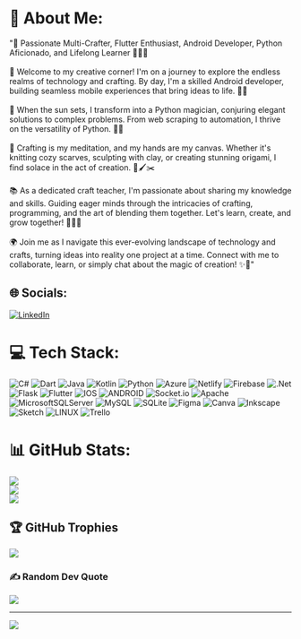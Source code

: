
# 💫 About Me:
"🚀 Passionate Multi-Crafter, Flutter Enthusiast, Android Developer, Python Aficionado, and Lifelong Learner 🎨📱🐍<br><br>🎉 Welcome to my creative corner! I'm on a journey to explore the endless realms of technology and crafting. By day, I'm a skilled Android developer, building seamless mobile experiences that bring ideas to life. 📱✨<br><br>🌟 When the sun sets, I transform into a Python magician, conjuring elegant solutions to complex problems. From web scraping to automation, I thrive on the versatility of Python. 🐍🔮<br><br>🎨 Crafting is my meditation, and my hands are my canvas. Whether it's knitting cozy scarves, sculpting with clay, or creating stunning origami, I find solace in the act of creation. 🧶🖌️✂️<br><br>📚 As a dedicated craft teacher, I'm passionate about sharing my knowledge and skills. Guiding eager minds through the intricacies of crafting, programming, and the art of blending them together. Let's learn, create, and grow together! 👩‍🏫🌱<br><br>🌍 Join me as I navigate this ever-evolving landscape of technology and crafts, turning ideas into reality one project at a time. Connect with me to collaborate, learn, or simply chat about the magic of creation! ✨🤝"


## 🌐 Socials:
[![LinkedIn](https://img.shields.io/badge/LinkedIn-%230077B5.svg?logo=linkedin&logoColor=white)](https://linkedin.com/in/www.linkedin.com/in/faizanullah1) 

# 💻 Tech Stack:
![C#](https://img.shields.io/badge/c%23-%23239120.svg?style=for-the-badge&logo=c-sharp&logoColor=white) ![Dart](https://img.shields.io/badge/dart-%230175C2.svg?style=for-the-badge&logo=dart&logoColor=white) ![Java](https://img.shields.io/badge/java-%23ED8B00.svg?style=for-the-badge&logo=java&logoColor=white) ![Kotlin](https://img.shields.io/badge/kotlin-%230095D5.svg?style=for-the-badge&logo=kotlin&logoColor=white) ![Python](https://img.shields.io/badge/python-3670A0?style=for-the-badge&logo=python&logoColor=ffdd54) ![Azure](https://img.shields.io/badge/azure-%230072C6.svg?style=for-the-badge&logo=azure-devops&logoColor=white) ![Netlify](https://img.shields.io/badge/netlify-%23000000.svg?style=for-the-badge&logo=netlify&logoColor=#00C7B7) ![Firebase](https://img.shields.io/badge/firebase-%23039BE5.svg?style=for-the-badge&logo=firebase) ![.Net](https://img.shields.io/badge/.NET-5C2D91?style=for-the-badge&logo=.net&logoColor=white) ![Flask](https://img.shields.io/badge/flask-%23000.svg?style=for-the-badge&logo=flask&logoColor=white) ![Flutter](https://img.shields.io/badge/Flutter-%2302569B.svg?style=for-the-badge&logo=Flutter&logoColor=white) ![IOS](https://img.shields.io/badge/IOS-%2320232a.svg?style=for-the-badge&logo=apple&logoColor=white) ![ANDROID](https://img.shields.io/badge/android-%2320232a.svg?style=for-the-badge&logo=android&logoColor=%a4c639) ![Socket.io](https://img.shields.io/badge/Socket.io-black?style=for-the-badge&logo=socket.io&badgeColor=010101) ![Apache](https://img.shields.io/badge/apache-%23D42029.svg?style=for-the-badge&logo=apache&logoColor=white) ![MicrosoftSQLServer](https://img.shields.io/badge/Microsoft%20SQL%20Sever-CC2927?style=for-the-badge&logo=microsoft%20sql%20server&logoColor=white) ![MySQL](https://img.shields.io/badge/mysql-%2300f.svg?style=for-the-badge&logo=mysql&logoColor=white) ![SQLite](https://img.shields.io/badge/sqlite-%2307405e.svg?style=for-the-badge&logo=sqlite&logoColor=white) 	![Figma](https://img.shields.io/badge/figma-%23F24E1E.svg?style=for-the-badge&logo=figma&logoColor=white) ![Canva](https://img.shields.io/badge/Canva-%2300C4CC.svg?style=for-the-badge&logo=Canva&logoColor=white) ![Inkscape](https://img.shields.io/badge/Inkscape-e0e0e0?style=for-the-badge&logo=inkscape&logoColor=080A13) ![Sketch](https://img.shields.io/badge/Sketch-FFB387?style=for-the-badge&logo=sketch&logoColor=black) ![LINUX](https://img.shields.io/badge/Linux-FCC624?style=for-the-badge&logo=linux&logoColor=black) ![Trello](https://img.shields.io/badge/Trello-%23026AA7.svg?style=for-the-badge&logo=Trello&logoColor=white)
# 📊 GitHub Stats:
![](https://github-readme-stats.vercel.app/api?username=FaizanUllahDev&theme=default&hide_border=false&include_all_commits=false&count_private=false)<br/>
![](https://github-readme-streak-stats.herokuapp.com/?user=FaizanUllahDev&theme=default&hide_border=false)<br/>
![](https://github-readme-stats.vercel.app/api/top-langs/?username=FaizanUllahDev&theme=default&hide_border=false&include_all_commits=false&count_private=false&layout=compact)

## 🏆 GitHub Trophies
![](https://github-profile-trophy.vercel.app/?username=FaizanUllahDev&theme=radical&no-frame=false&no-bg=false&margin-w=4)

### ✍️ Random Dev Quote
![](https://quotes-github-readme.vercel.app/api?type=horizontal&theme=merko)

---
[![](https://visitcount.itsvg.in/api?id=FaizanUllahDev&icon=0&color=0)](https://visitcount.itsvg.in)

<!-- Proudly created with GPRM ( https://gprm.itsvg.in ) -->
